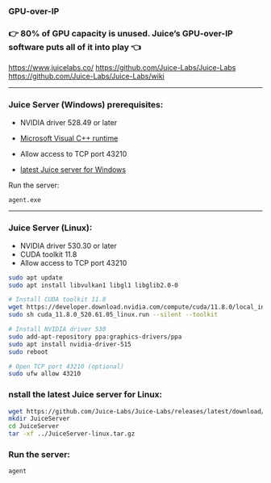 ### GPU-over-IP
### 👉 80% of GPU capacity is unused. Juice’s GPU-over-IP software puts all of it into play 👈
https://www.juicelabs.co/
https://github.com/Juice-Labs/Juice-Labs
https://github.com/Juice-Labs/Juice-Labs/wiki

----

### Juice Server (Windows) prerequisites:
- NVIDIA driver 528.49 or later
- [Microsoft Visual C++ runtime](https://download.visualstudio.microsoft.com/download/pr/eaab1f82-787d-4fd7-8c73-f782341a0c63/917C37D816488545B70AFFD77D6E486E4DD27E2ECE63F6BBAAF486B178B2B888/VC_redist.x64.exe)
- Allow access to TCP port 43210

- [latest Juice server for Windows](https://objects.githubusercontent.com/github-production-release-asset-2e65be/561548956/cc75f8bb-4872-43df-be42-96befe3d4aeb?X-Amz-Algorithm=AWS4-HMAC-SHA256&X-Amz-Credential=AKIAIWNJYAX4CSVEH53A%2F20231020%2Fus-east-1%2Fs3%2Faws4_request&X-Amz-Date=20231020T050803Z&X-Amz-Expires=300&X-Amz-Signature=45dd6ea3a860fad434a4d4e9ab9b746ea3fcf8969e65e7410dc39cc6969d9b8a&X-Amz-SignedHeaders=host&actor_id=67405217&key_id=0&repo_id=561548956&response-content-disposition=attachment%3B%20filename%3DJuiceServer-windows.zip&response-content-type=application%2Foctet-stream)

Run the server:
```cmd
agent.exe
```

----

### Juice Server (Linux):

- NVIDIA driver 530.30 or later
- CUDA toolkit 11.8
- Allow access to TCP port 43210

```bash
sudo apt update
sudo apt install libvulkan1 libgl1 libglib2.0-0

# Install CUDA toolkit 11.8
wget https://developer.download.nvidia.com/compute/cuda/11.8.0/local_installers/cuda_11.8.0_520.61.05_linux.run
sudo sh cuda_11.8.0_520.61.05_linux.run --silent --toolkit

# Install NVIDIA driver 530
sudo add-apt-repository ppa:graphics-drivers/ppa
sudo apt install nvidia-driver-515
sudo reboot

# Open TCP port 43210 (optional)
sudo ufw allow 43210

```

### nstall the latest Juice server for Linux:

```bash
wget https://github.com/Juice-Labs/Juice-Labs/releases/latest/download/JuiceServer-linux.tar.gz
mkdir JuiceServer
cd JuiceServer
tar -xf ../JuiceServer-linux.tar.gz

```

### Run the server:
```bash
agent 
```

















